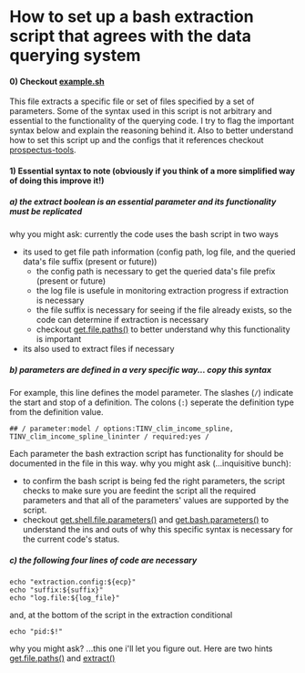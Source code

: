 # How to set up a bash extraction script that agrees with the data querying system

#### 0) Checkout [example.sh](https://github.com/ClimateImpactLab/energy-code-release-2020/blob/projection/2_projection/0_packages_programs_inputs/extract_projection_outputs/load_projection/example.sh)
This file extracts a specific file or set of files specified by a set of parameters. Some of the syntax used in this script is not arbitrary and essential to the functionality of the querying code. I try to flag the important syntax below and explain the reasoning behind it. Also to better understand how to set this script up and the configs that it references checkout [prospectus-tools](https://github.com/jrising/prospectus-tools/tree/master/gcp/extract).

#### 1) Essential syntax to note (obviously if you think of a more simplified way of doing this improve it!)

##### a) the extract boolean is an essential parameter and its functionality must be replicated
why you might ask: currently the code uses the bash script in two ways
* its used to get file path information (config path, log file, and the queried data's file suffix (present or future))
    * the config path is necessary to get the queried data's file prefix (present or future)
    * the log file is usefule in monitoring extraction progress if extraction is necessary
    * the file suffix is necessary for seeing if the file already exists, so the code can determine if extraction is necessary
    * checkout [get.file.paths()](https://github.com/ClimateImpactLab/energy-code-release-2020/blob/projection/2_projection/0_packages_programs_inputs/extract_projection_outputs/load_projection/get_paths.R) to better understand why this functionality is important
* its also used to extract files if necessary

##### b) parameters are defined in a very specific way... copy this syntax

For example, this line defines the model parameter. The slashes (`/`) indicate the start and stop of a definition. The colons (`:`) seperate the definition type from the definition value. 
```
## / parameter:model / options:TINV_clim_income_spline, TINV_clim_income_spline_lininter / required:yes /
```
Each parameter the bash extraction script has functionality for should be documented in the file in this way.
why you might ask (...inquisitive bunch): 
* to confirm the bash script is being fed the right parameters, the script checks to make sure you are feedint the script all the required parameters and that all of the parameters' values are supported by the script.
* checkout [get.shell.file.parameters()](https://github.com/ClimateImpactLab/energy-code-release-2020/blob/projection/2_projection/0_packages_programs_inputs/extract_projection_outputs/load_projection/parse.R) and [get.bash.parameters()](https://github.com/ClimateImpactLab/energy-code-release-2020/blob/projection/2_projection/0_packages_programs_inputs/extract_projection_outputs/load_projection/bash.R) to understand the ins and outs of why this specific syntax is necessary for the current code's status.

##### c) the following four lines of code are necessary

```
echo "extraction.config:${ecp}"
echo "suffix:${suffix}"
echo "log.file:${log_file}"
```
and, at the bottom of the script in the extraction conditional
```
echo "pid:$!"
```
why you might ask? ...this one i'll let you figure out. Here are two hints [get.file.paths()](https://github.com/ClimateImpactLab/energy-code-release-2020/blob/projection/2_projection/0_packages_programs_inputs/extract_projection_outputs/load_projection/get_paths.R) and [extract()](https://github.com/ClimateImpactLab/energy-code-release-2020/blob/projection/2_projection/0_packages_programs_inputs/extract_projection_outputs/load_projection/bash.R)


